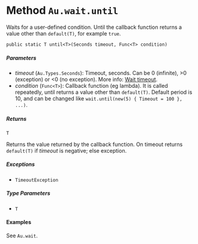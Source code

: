 # Method `Au.wait.until`

Waits for a user-defined condition. Until the callback function returns a value other than `default(T)`, for example `true`.

```
public static T until<T>(Seconds timeout, Func<T> condition)
```

##### Parameters

- *timeout*  (`Au.Types.Seconds`):
    Timeout, seconds. Can be 0 (infinite), >0 (exception) or \<0 (no exception). More info: [Wait timeout](../articles/Wait%20timeout.html).
- *condition*  (`Func<T>`):
    Callback function (eg lambda). It is called repeatedly, until returns a value other than `default(T)`. Default period is 10, and can be changed like `wait.until(new(5) { Timeout = 100 }, ...)`.

##### Returns

`T`

Returns the value returned by the callback function. On timeout returns `default(T)` if *timeout* is negative; else exception.

##### Exceptions

- `TimeoutException`

##### Type Parameters

- `T`

#### Examples

See `Au.wait`.